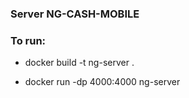 ### Server NG-CASH-MOBILE

### To run:

- docker build -t ng-server .

- docker run -dp 4000:4000 ng-server

